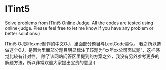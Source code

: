 ITint5
======

Solve problems from [ITint5 Online Judge](http://www.itint5.com/oj/).
All the codes are tested using online-judge.
Please feel free to let me know if you have any problem or better solutions:)

ITint5 OJ是flexme制作的中文OJ，里面部分题目与LeetCode类似。
我之所以选做这个OJ，是因为里面部分题目明显标注了该题为“xx年xx公司面试题”，这样感觉比较有针对性。
除了该网站问答区里提到的方案之外，我没有另外参考更多的解题方法，所以非常欢迎大家提出宝贵的意见:)
